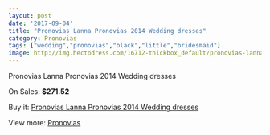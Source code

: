 ```yaml
---
layout: post
date: '2017-09-04'
title: "Pronovias Lanna Pronovias 2014 Wedding dresses"
category: Pronovias
tags: ["wedding","pronovias","black","little","bridesmaid"]
image: http://img.hectodress.com/16712-thickbox_default/pronovias-lanna-pronovias-2014-wedding-dresses.jpg
---
```

Pronovias Lanna Pronovias 2014 Wedding dresses

On Sales: **$271.52**
<a href="https://www.hectodress.com/pronovias/8013-pronovias-lanna-pronovias-2014-wedding-dresses.html"><amp-img layout="responsive" width="600" height="600" src="//img.hectodress.com/16712-thickbox_default/pronovias-lanna-pronovias-2014-wedding-dresses.jpg" alt="Pronovias Lanna Pronovias 2014 Wedding dresses 0" /></a>
<a href="https://www.hectodress.com/pronovias/8013-pronovias-lanna-pronovias-2014-wedding-dresses.html"><amp-img layout="responsive" width="600" height="600" src="//img.hectodress.com/16715-thickbox_default/pronovias-lanna-pronovias-2014-wedding-dresses.jpg" alt="Pronovias Lanna Pronovias 2014 Wedding dresses 1" /></a>
<a href="https://www.hectodress.com/pronovias/8013-pronovias-lanna-pronovias-2014-wedding-dresses.html"><amp-img layout="responsive" width="600" height="600" src="//img.hectodress.com/16714-thickbox_default/pronovias-lanna-pronovias-2014-wedding-dresses.jpg" alt="Pronovias Lanna Pronovias 2014 Wedding dresses 2" /></a>
<a href="https://www.hectodress.com/pronovias/8013-pronovias-lanna-pronovias-2014-wedding-dresses.html"><amp-img layout="responsive" width="600" height="600" src="//img.hectodress.com/16713-thickbox_default/pronovias-lanna-pronovias-2014-wedding-dresses.jpg" alt="Pronovias Lanna Pronovias 2014 Wedding dresses 3" /></a>

Buy it: [Pronovias Lanna Pronovias 2014 Wedding dresses](https://www.hectodress.com/pronovias/8013-pronovias-lanna-pronovias-2014-wedding-dresses.html "Pronovias Lanna Pronovias 2014 Wedding dresses")

View more: [Pronovias](https://www.hectodress.com/139-pronovias "Pronovias")